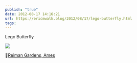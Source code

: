 ```yaml
---
publish: "true"
date: 2012-08-17 14:16:21
url: https://ericmwalk.blog/2012/08/17/lego-butterfly.html
tags: 
---
```


Lego Butterfly

![](https://ericmwalk.blog/uploads/2022/f6787fb8fe.jpg)

📍[Reiman Gardens, Ames](https://maps.apple.com/?q=Reiman%20Gardens%0A1407%20University%20Blvd%0AAmes%20IA%2050011%0AUnited%20States&ll=42.011431,-93.638320)